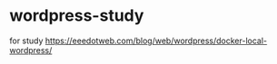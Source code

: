 # wordpress-study
for study
https://eeedotweb.com/blog/web/wordpress/docker-local-wordpress/

<!-- chrx,  Pzce2EJf#XIbF!ODNu-->
